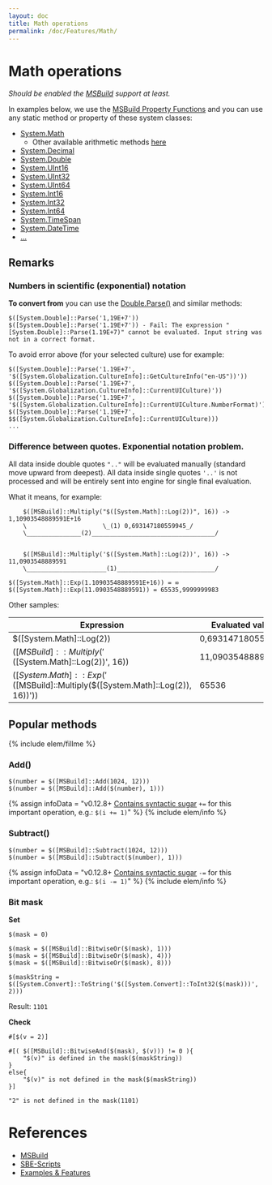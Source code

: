 ```yaml
---
layout: doc
title: Math operations
permalink: /doc/Features/Math/
---
```

# Math operations

*Should be enabled the [MSBuild](../../Scripts/MSBuild/) support at least.*

In examples below, we use the [MSBuild Property Functions](https://msdn.microsoft.com/en-us/library/vstudio/dd633440%28v=vs.120%29.aspx#BKMK_PropertyFunctions) and you can use any static method or property of these system classes:

* [System.Math](https://msdn.microsoft.com/en-us/library/system.math_methods%28v=vs.100%29.aspx)
    * Other available arithmetic methods [here](https://msdn.microsoft.com/en-us/library/dd633440.aspx?f=255&MSPPError=-2147217396#BKMK_PropertyFunctions)
* [System.Decimal](https://msdn.microsoft.com/en-us/library/system.decimal_methods%28v=vs.100%29.aspx)
* [System.Double](https://msdn.microsoft.com/en-us/library/system.double_methods%28v=vs.100%29.aspx)
* [System.UInt16](https://msdn.microsoft.com/en-us/library/system.uint16_methods%28v=vs.100%29.aspx)
* [System.UInt32](https://msdn.microsoft.com/en-us/library/system.uint32_methods%28v=vs.100%29.aspx)
* [System.UInt64](https://msdn.microsoft.com/en-us/library/system.uint64_methods%28v=vs.100%29.aspx)
* [System.Int16](https://msdn.microsoft.com/en-us/library/system.int16_methods%28v=vs.100%29.aspx)
* [System.Int32](https://msdn.microsoft.com/en-us/library/system.int32_methods%28v=vs.100%29.aspx)
* [System.Int64](https://msdn.microsoft.com/en-us/library/system.int64_methods%28v=vs.100%29.aspx)
* [System.TimeSpan](https://msdn.microsoft.com/en-us/library/system.timespan_methods%28v=vs.100%29.aspx)
* [System.DateTime](https://msdn.microsoft.com/en-us/library/system.datetime_methods%28v=vs.100%29.aspx)
* [...](https://msdn.microsoft.com/en-us/library/vstudio/dd633440%28v=vs.120%29.aspx#BKMK_Static)

## Remarks

### Numbers in scientific (exponential) notation

**To convert from** you can use the [Double.Parse()](https://msdn.microsoft.com/en-us/library/system.double.parse.aspx) and similar methods:

```{{site.msblang}}
$([System.Double]::Parse('1,19E+7'))
$([System.Double]::Parse('1.19E+7')) - Fail: The expression "[System.Double]::Parse(1.19E+7)" cannot be evaluated. Input string was not in a correct format.
```

To avoid error above (for your selected culture) use for example:

```{{site.msblang}}
$([System.Double]::Parse('1.19E+7', '$([System.Globalization.CultureInfo]::GetCultureInfo("en-US"))'))
$([System.Double]::Parse('1.19E+7', '$([System.Globalization.CultureInfo]::CurrentUICulture)'))
$([System.Double]::Parse('1.19E+7', '$([System.Globalization.CultureInfo]::CurrentUICulture.NumberFormat)'))
$([System.Double]::Parse('1.19E+7', $$([System.Globalization.CultureInfo]::CurrentUICulture)))
...
```

### Difference between quotes. Exponential notation problem.

All data inside double quotes `".."` will be evaluated manually (standard move upward from deepest).
All data inside single quotes `'..'` is not processed and will be entirely sent into engine for single final evaluation.

What it means, for example:

```{{site.msblang}}
    $([MSBuild]::Multiply("$([System.Math]::Log(2))", 16)) -> 1,10903548889591E+16
    \                     \_(1) 0,693147180559945_/
    \_______________(2)__________________________________/


    $([MSBuild]::Multiply('$([System.Math]::Log(2))', 16)) -> 11,0903548889591
    \______________________(1)___________________________/

$([System.Math]::Exp(1.10903548889591E+16)) = ∞ 
$([System.Math]::Exp(11.0903548889591)) = 65535,9999999983
```

Other samples:

Expression                                                                    | Evaluated value
------------------------------------------------------------------------------|------
$([System.Math]::Log(2))                                                      | 0,693147180559945
$([MSBuild]::Multiply('$([System.Math]::Log(2))', 16))                        | 11,0903548889591
$([System.Math]::Exp('$([MSBuild]::Multiply($([System.Math]::Log(2)), 16))')) | 65536

## Popular methods

{% include elem/fillme %}

### Add()

```{{site.msblang}}
$(number = $([MSBuild]::Add(1024, 12)))
$(number = $([MSBuild]::Add($(number), 1)))
```

{% assign infoData = "v0.12.8+ [Contains syntactic sugar](../../Scripts/MSBuild/#syntactic-sugar) `+=` for this important operation, e.g.: `$(i += 1)`" %}
{% include elem/info %}

### Subtract()

```{{site.msblang}}
$(number = $([MSBuild]::Subtract(1024, 12)))
$(number = $([MSBuild]::Subtract($(number), 1)))
```

{% assign infoData = "v0.12.8+ [Contains syntactic sugar](../../Scripts/MSBuild/#syntactic-sugar) `-=` for this important operation, e.g.: `$(i -= 1)`" %}
{% include elem/info %}

### Bit mask

**Set**

```{{site.msblang}}
$(mask = 0)

$(mask = $([MSBuild]::BitwiseOr($(mask), 1)))
$(mask = $([MSBuild]::BitwiseOr($(mask), 4)))
$(mask = $([MSBuild]::BitwiseOr($(mask), 8)))

$(maskString = $([System.Convert]::ToString('$([System.Convert]::ToInt32($(mask)))', 2)))
```

Result: `1101`

**Check**

```{{site.sbelang}}
#[$(v = 2)]

#[( $([MSBuild]::BitwiseAnd($(mask), $(v))) != 0 ){ 
    "$(v)" is defined in the mask($(maskString)) 
}
else{ 
    "$(v)" is not defined in the mask($(maskString))
}]
```

`"2" is not defined in the mask(1101)`

# References

* [MSBuild](../../Scripts/MSBuild/)
* [SBE-Scripts](../../Scripts/SBE-Scripts/)
* [Examples & Features](../../Examples/)

